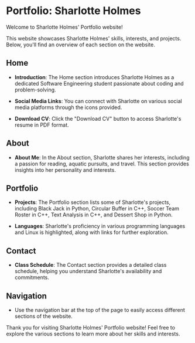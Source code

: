 # Portfolio: Sharlotte Holmes

Welcome to Sharlotte Holmes' Portfolio website!

This website showcases Sharlotte Holmes' skills, interests, and projects. Below, you'll find an overview of each section on the website.

## Home

- **Introduction**: The Home section introduces Sharlotte Holmes as a dedicated Software Engineering student passionate about coding and problem-solving.

- **Social Media Links**: You can connect with Sharlotte on various social media platforms through the icons provided.

- **Download CV**: Click the "Download CV" button to access Sharlotte's resume in PDF format.

## About

- **About Me**: In the About section, Sharlotte shares her interests, including a passion for reading, aquatic pursuits, and travel. This section provides insights into her personality and interests.

## Portfolio

- **Projects**: The Portfolio section lists some of Sharlotte's projects, including Black Jack in Python, Circular Buffer in C++, Soccer Team Roster in C++, Text Analysis in C++, and Dessert Shop in Python.

- **Languages**: Sharlotte's proficiency in various programming languages and Linux is highlighted, along with links for further exploration.

## Contact

- **Class Schedule**: The Contact section provides a detailed class schedule, helping you understand Sharlotte's availability and commitments.

## Navigation

- Use the navigation bar at the top of the page to easily access different sections of the website.

Thank you for visiting Sharlotte Holmes' Portfolio website! Feel free to explore the various sections to learn more about her skills and interests.
